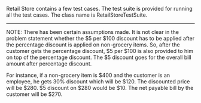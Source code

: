 Retail Store contains a few test cases.
The test suite is provided for running all the test cases. The class name is RetailStoreTestSuite.


*********************************************
NOTE: There has been certain assumptions made. It is not clear in the problem statement whether the $5 per $100 discount has to be applied after the percentage discount is applied on non-grocery items.
So, after the customer gets the percentage discount, $5 per $100 is also provided to him on top of the percentage discount. The $5 discount goes for the overall bill amount after percentage discount. 

For instance, if a non-grocery item is $400 and the customer is an employee, he gets 30% discount which will be $120. The discounted price will be $280. $5 discount on $280 would be $10. The net payable bill by the customer will be $270.
